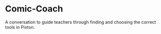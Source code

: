 # Comic-Coach
A conversation to guide teachers through finding and choosing the correct tools in Pixton.
